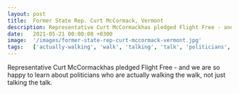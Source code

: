 ```yaml
---
layout: post
title:  Former State Rep. Curt McCormack, Vermont
description: Representative Curt McCormackhas pledged Flight Free - and we are so happy to learn about politicians who are actually walking the walk, not just talk...
date:   2021-05-21 00:00:00 +0300
image:  '/images/former-state-rep-curt-mccormack-vermont.jpg'
tags:   ['actually-walking', 'walk', 'talking', 'talk', 'politicians', 'learn', 'happy']
---
```

Representative Curt McCormackhas pledged Flight Free - and we are so happy to learn about politicians who are actually walking the walk, not just talking the talk.

